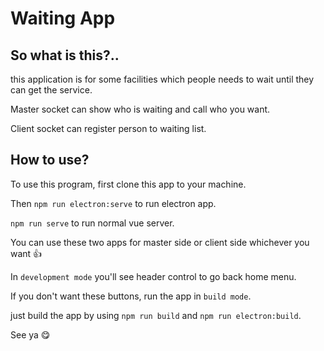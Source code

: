 # Waiting App

## So what is this?..
this application is for some facilities which people needs to wait until they can get the service.

Master socket can show who is waiting and call who you want.

Client socket can register person to waiting list.

## How to use?
To use this program, first clone this app to your machine.

Then `npm run electron:serve` to run electron app.

`npm run serve` to run normal vue server.

You can use these two apps for master side or client side whichever you want 👍

In `development mode` you'll see header control to go back home menu.

If you don't want these buttons, run the app in `build mode`.

just build the app by using `npm run build` and `npm run electron:build`.

See ya 😋